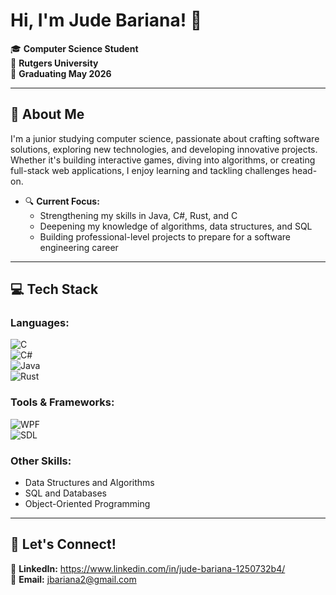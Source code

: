 # Hi, I'm Jude Bariana! 👋  

🎓 **Computer Science Student**  
📍 **Rutgers University**  
📅 **Graduating May 2026**

---

## 🚀 About Me  

I'm a junior studying computer science, passionate about crafting software solutions, exploring new technologies, and developing innovative projects. Whether it's building interactive games, diving into algorithms, or creating full-stack web applications, I enjoy learning and tackling challenges head-on.  

- 🔍 **Current Focus:**  
  - Strengthening my skills in Java, C#, Rust, and C  
  - Deepening my knowledge of algorithms, data structures, and SQL  
  - Building professional-level projects to prepare for a software engineering career  

---

## 💻 Tech Stack  

### **Languages:**  
![C](https://img.shields.io/badge/C-00599C?style=flat-square&logo=c&logoColor=white)  
![C#](https://img.shields.io/badge/C%23-239120?style=flat-square&logo=c-sharp&logoColor=white)  
![Java](https://img.shields.io/badge/Java-007396?style=flat-square&logo=java&logoColor=white)  
![Rust](https://img.shields.io/badge/Rust-000000?style=flat-square&logo=rust&logoColor=white)  

### **Tools & Frameworks:**  
![WPF](https://img.shields.io/badge/WPF-68217A?style=flat-square&logo=.net&logoColor=white)  
![SDL](https://img.shields.io/badge/SDL-003A70?style=flat-square&logo=sdl&logoColor=white)  

### **Other Skills:**  
- Data Structures and Algorithms  
- SQL and Databases  
- Object-Oriented Programming  
---


## 🎯 Let's Connect!  

💼 **LinkedIn:** https://www.linkedin.com/in/jude-bariana-1250732b4/  
📧 **Email:** jbariana2@gmail.com  
